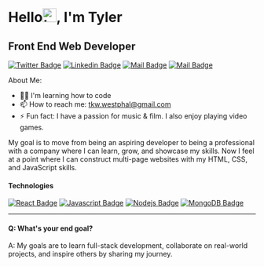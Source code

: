 <h1>Hello<img src="https://user-images.githubusercontent.com/1303154/88677602-1635ba80-d120-11ea-84d8-d263ba5fc3c0.gif" width="28px" height="28px" alt="hi">, I'm Tyler</h1>

<h2>Front End Web Developer</h2>


[![Twitter Badge](https://img.shields.io/badge/-@tkw_tyler-1ca0f1?style=flat&labelColor=1ca0f1&logo=twitter&logoColor=white&link=https://twitter.com/tkw_tyler)](https://twitter.com/tkw_tyler) [![Linkedin Badge](https://img.shields.io/badge/-tkwtyler-0e76a8?style=flat&labelColor=0e76a8&logo=linkedin&logoColor=white)](https://www.linkedin.com/in/tkwtyler/) [![Mail Badge](https://img.shields.io/badge/-@tylerwestphal_-e84393?style=flat&labelColor=e84393&logo=instagram&logoColor=white)](https://instagram.com/tylerwestphal_) [![Mail Badge](https://img.shields.io/badge/-tylerwestphal-c0392b?style=flat&labelColor=c0392b&logo=gmail&logoColor=white)](mailto:tkw.westphal@gmail.com)



About Me:

- 👨‍💻 I'm learning how to code
- 📫 How to reach me: tkw.westphal@gmail.com
- ⚡ Fun fact: I have a passion for music & film. I also enjoy playing video games.

My goal is to move from being an aspiring developer to being a professional with a company where I can learn, grow, and showcase my skills. Now I feel at a point where I can construct multi-page websites with my HTML, CSS, and JavaScript skills.

#### Technologies

[![React Badge](https://img.shields.io/badge/-React-61DBFB?style=for-the-badge&labelColor=black&logo=react&logoColor=61DBFB)](#) [![Javascript Badge](https://img.shields.io/badge/-Javascript-F0DB4F?style=for-the-badge&labelColor=black&logo=javascript&logoColor=F0DB4F)](#) [![Nodejs Badge](https://img.shields.io/badge/-Nodejs-3C873A?style=for-the-badge&labelColor=black&logo=node.js&logoColor=3C873A)](#) [![MongoDB Badge](https://img.shields.io/badge/-MongoDB-e535ab?style=for-the-badge&labelColor=black&logo=mongodb&logoColor=e535ab)](#)

<hr>


#### Q: What's your end goal?

A: My goals are to learn full-stack development, collaborate on real-world projects, and inspire others by sharing my journey. 
